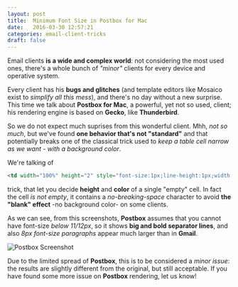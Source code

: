 ```yaml
---
layout: post
title:  Minimum Font Size in Postbox for Mac
date:   2016-03-30 12:57:21
categories: email-client-tricks
draft: false
---
```


Email clients **is a wide and complex world**: not considering the most used ones, there's a whole bunch of *"minor"* clients for every device and operative system.

Every client has his **bugs and glitches** (and template editors like Mosaico exist to *simplify all this mess*), and there's no day without a new surprise.
This time we talk about **Postbox for Mac**, a powerful, yet not so used, client; his rendering  engine is based on **Gecko**, like **Thunderbird**.

So we do not expect much suprises from this wonderful client. 
Mhh, *not so much*, but we've found **one behavior that's not "standard"** and that potentially breaks one of the classical trick used to *keep a table cell narrow as we want - with a background color*.
<!--more-->

We're talking of

```html
<td width="100%" height="2" style="font-size:1px;line-height:1px;width:100%;background-color:#953734">&nbsp;</td>
```
trick, that let you decide **height** and **color** of a single "empty" cell. 
In fact the cell *is not empty*, it contains a *no-breaking-space* character to avoid **the "blank" effect** -no background color- on some clients.

As we can see, from this screenshots, **Postbox** assumes that you cannot have font-size *below 11/12px*, so it shows **big and bold separator lines**, and also *8px font-size paragraphs* appear much larger than in **Gmail**.

![Postbox Screenshot](https://raw.githubusercontent.com/voidlabs/mosaico.io/gh-pages/assets/images/postboxscreenshot.png)

Due to the limited spread of **Postbox**, this is to be considered a *minor issue*: the results are slightly different from the original, but still acceptable.
If you have found some more issue on **Postbox** rendering, let us know!
